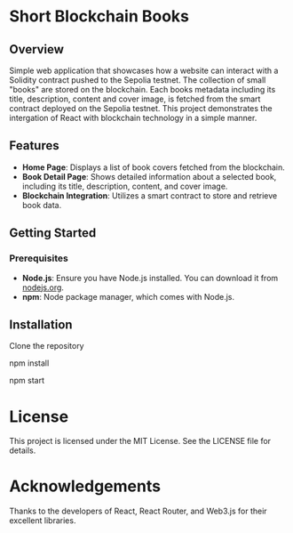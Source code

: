 # Short Blockchain Books

## Overview

Simple web application that showcases how a website can interact with a Solidity contract pushed to the Sepolia testnet.
The collection of small "books" are stored on the blockchain. Each books metadata including its title, description, content and cover image,
is fetched from the smart contract deployed on the Sepolia testnet. This project demonstrates the intergation of React with blockchain technology in a simple manner.

## Features

- **Home Page**: Displays a list of book covers fetched from the blockchain.
- **Book Detail Page**: Shows detailed information about a selected book, including its title, description, content, and cover image.
- **Blockchain Integration**: Utilizes a smart contract to store and retrieve book data.


## Getting Started

### Prerequisites

- **Node.js**: Ensure you have Node.js installed. You can download it from [nodejs.org](https://nodejs.org/).
- **npm**: Node package manager, which comes with Node.js.


## Installation

Clone the repository

npm install

npm start

# License

This project is licensed under the MIT License. See the LICENSE file for details.

# Acknowledgements

Thanks to the developers of React, React Router, and Web3.js for their excellent libraries.

